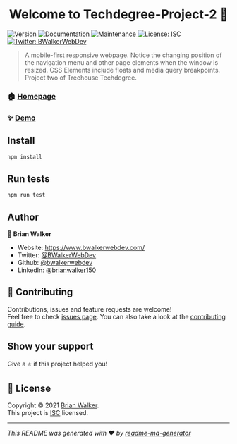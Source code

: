 <h1 align="center">Welcome to Techdegree-Project-2 👋</h1>
<p>
  <img alt="Version" src="https://img.shields.io/badge/version-1.0.0-blue.svg?cacheSeconds=2592000" />
  <a href="https://github.com/bwalkerwebdev/Techdegree-Project-2#readme" target="_blank">
    <img alt="Documentation" src="https://img.shields.io/badge/documentation-yes-brightgreen.svg" />
  </a>
  <a href="https://github.com/bwalkerwebdev/Techdegree-Project-2/graphs/commit-activity" target="_blank">
    <img alt="Maintenance" src="https://img.shields.io/badge/Maintained%3F-yes-green.svg" />
  </a>
  <a href="https://github.com/bwalkerwebdev/Techdegree-Project-2/blob/master/LICENSE" target="_blank">
    <img alt="License: ISC" src="https://img.shields.io/github/license/bwalkerwebdev/techdegree-project-2" />
  </a>
  <a href="https://twitter.com/BWalkerWebDev" target="_blank">
    <img alt="Twitter: BWalkerWebDev" src="https://img.shields.io/twitter/follow/BWalkerWebDev.svg?style=social" />
  </a>
</p>

> A mobile-first responsive webpage. Notice the changing position of the navigation menu and other page elements when the window is resized. CSS Elements include floats and media query breakpoints. Project two of Treehouse Techdegree.

### 🏠 [Homepage](https://github.com/bwalkerwebdev/Techdegree-Project-2#readme)

### ✨ [Demo](https://bwalkerwebdev.github.io/Techdegree-Project-2/)

## Install

```sh
npm install
```

## Run tests

```sh
npm run test
```

## Author

👤 **Brian Walker**

* Website: https://www.bwalkerwebdev.com/
* Twitter: [@BWalkerWebDev](https://twitter.com/BWalkerWebDev)
* Github: [@bwalkerwebdev](https://github.com/bwalkerwebdev)
* LinkedIn: [@brianwalker150](https://linkedin.com/in/brianwalker150)

## 🤝 Contributing

Contributions, issues and feature requests are welcome!<br />Feel free to check [issues page](https://github.com/bwalkerwebdev/Techdegree-Project-2/issues). You can also take a look at the [contributing guide](https://github.com/bwalkerwebdev/Techdegree-Project-2/blob/master/CONTRIBUTING.md).

## Show your support

Give a ⭐️ if this project helped you!

## 📝 License

Copyright © 2021 [Brian Walker](https://github.com/bwalkerwebdev).<br />
This project is [ISC](https://github.com/bwalkerwebdev/Techdegree-Project-2/blob/master/LICENSE) licensed.

***
_This README was generated with ❤️ by [readme-md-generator](https://github.com/kefranabg/readme-md-generator)_
